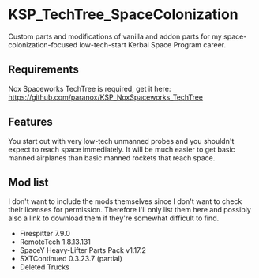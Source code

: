 # KSP_TechTree_SpaceColonization
Custom parts and modifications of vanilla and addon parts for my space-colonization-focused low-tech-start Kerbal Space Program career.

## Requirements
Nox Spaceworks TechTree is required, get it here: https://github.com/paranox/KSP_NoxSpaceworks_TechTree

## Features
You start out with very low-tech unmanned probes and you shouldn't expect to reach space immediately. It will be much easier to get basic manned airplanes than basic manned rockets that reach space.

## Mod list
I don't want to include the mods themselves since I don't want to check their licenses for permission. Therefore I'll only list them here and possibly also a link to download them if they're somewhat difficult to find.

- Firespitter 7.9.0
- RemoteTech 1.8.13.131
- SpaceY Heavy-Lifter Parts Pack v1.17.2
- SXTContinued 0.3.23.7 (partial)
 - Deleted Trucks